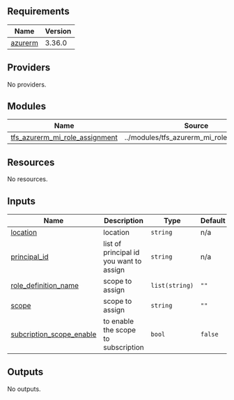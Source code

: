 <!-- BEGIN_TF_DOCS -->
## Requirements

| Name | Version |
|------|---------|
| <a name="requirement_azurerm"></a> [azurerm](#requirement\_azurerm) | 3.36.0 |

## Providers

No providers.

## Modules

| Name | Source | Version |
|------|--------|---------|
| <a name="module_tfs_azurerm_mi_role_assignment"></a> [tfs\_azurerm\_mi\_role\_assignment](#module\_tfs\_azurerm\_mi\_role\_assignment) | ../modules/tfs_azurerm_mi_role_assignment | n/a |

## Resources

No resources.

## Inputs

| Name | Description | Type | Default | Required |
|------|-------------|------|---------|:--------:|
| <a name="input_location"></a> [location](#input\_location) | location | `string` | n/a | yes |
| <a name="input_principal_id"></a> [principal\_id](#input\_principal\_id) | list of principal id you want to assign | `string` | n/a | yes |
| <a name="input_role_definition_name"></a> [role\_definition\_name](#input\_role\_definition\_name) | scope to assign | `list(string)` | `""` | no |
| <a name="input_scope"></a> [scope](#input\_scope) | scope to assign | `string` | `""` | no |
| <a name="input_subcription_scope_enable"></a> [subcription\_scope\_enable](#input\_subcription\_scope\_enable) | to enable the scope to subscription | `bool` | `false` | no |

## Outputs

No outputs.
<!-- END_TF_DOCS -->